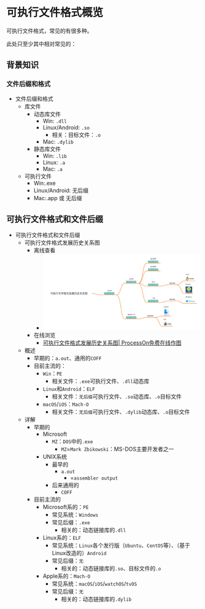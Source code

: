 # 可执行文件格式概览

可执行文件格式，常见的有很多种。

此处只至少其中相对常见的：

## 背景知识

### 文件后缀和格式

* 文件后缀和格式
  * 库文件
    * 动态库文件
      * Win: `.dll`
      * Linux/Android: `.so`
        * 相关：目标文件：`.o`
      * Mac: `.dylib`
    * 静态库文件
      * Win: `.lib`
      * Linux: `.a`
      * Mac: `.a`
  * 可执行文件
    * Win:.exe
    * Linux/Android: 无后缀
    * Mac:.app 或 无后缀

## 可执行文件格式和文件后缀

* 可执行文件格式和文件后缀
  * 可执行文件格式发展历史关系图
    * 离线查看
      * ![exe_file_format_history_mindmap](../assets/img/exe_file_format_history_mindmap.jpg)
    * 在线浏览
      * [可执行文件格式发展历史关系图| ProcessOn免费在线作图](https://www.processon.com/view/link/6509b53ff0cd331ec289d299)
  * 概述
    * 早期的：`a.out`、通用的`COFF`
    * 目前主流的：
      * `Win`：`PE`
        * 相关文件：`.exe`可执行文件、`.dll`动态库
      * `Linux`和`Android`：`ELF`
        * 相关文件：`无后缀`可执行文件、`.so`动态库、`.o`目标文件
      * `macOS`/`iOS`：`Mach-O`
        * 相关文件：`无后缀`可执行文件、`.dylib`动态库、`.o`目标文件
  * 详解
    * 早期的
      * Microsoft
        * `MZ`：`DOS`中的`.exe`
          * `MZ`=`Mark Zbikowski`：MS-DOS主要开发者之一
      * UNIX系统
        * 最早的
          * `a.out`
            * =`assembler output`
        * 后来通用的
          * `COFF`
    * 目前主流的
      * Microsoft系的：`PE`
        * 常见系统：`Windows`
        * 常见后缀：`.exe`
          * 相关的：动态链接库的`.dll`
      * Linux系的：`ELF`
        * 常见系统：`Linux`各个发行版（`Ubuntu`、`CentOS`等）、（基于Linux改造的）`Android`
        * 常见后缀：`无`
          * 相关的：动态链接库的`.so`、目标文件的`.o`
      * Apple系的：`Mach-O`
        * 常见系统：`macOS`/`iOS`/`watchOS`/`tvOS`
        * 常见后缀：`无`
          * 相关的：动态链接库的`.dylib`
